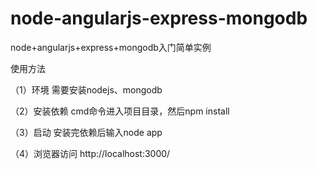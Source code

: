 # node-angularjs-express-mongodb
node+angularjs+express+mongodb入门简单实例

使用方法

（1）环境
需要安装nodejs、mongodb

（2）安装依赖
cmd命令进入项目目录，然后npm install

（3）启动
安装完依赖后输入node app

（4）浏览器访问 http://localhost:3000/
